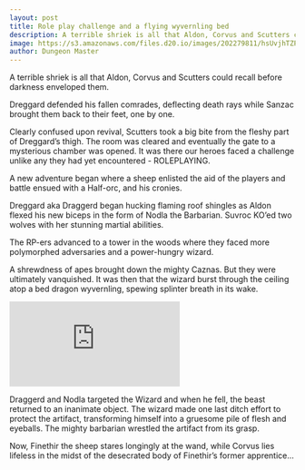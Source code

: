 ```yaml
---
layout: post
title: Role play challenge and a flying wyvernling bed
description: A terrible shriek is all that Aldon, Corvus and Scutters could recall before darkness enveloped them.
image: https://s3.amazonaws.com/files.d20.io/images/202279811/hsUvjhTZPBGABboo03gV-A/med.png?1613764325
author: Dungeon Master
---
```


A terrible shriek is all that Aldon, Corvus and Scutters could recall before darkness enveloped them.

Dreggard defended his fallen comrades, deflecting death rays while Sanzac brought them back to their feet, one by one.

Clearly confused upon revival, Scutters took a big bite from the fleshy part of Dreggard’s thigh. The room was cleared and eventually the gate to a mysterious chamber was opened. It was there our heroes faced a challenge unlike any they had yet encountered - ROLEPLAYING.

A new adventure began where a sheep enlisted the aid of the players and battle ensued with a Half-orc, and his cronies.

Dreggard aka Draggerd began hucking flaming roof shingles as Aldon flexed his new biceps in the form of Nodla the Barbarian. Suvroc KO’ed two wolves with her stunning martial abilities.

The RP-ers advanced to a tower in the woods where they faced more polymorphed adversaries and a power-hungry wizard.

A shrewdness of apes brought down the mighty Caznas. But they were ultimately vanquished. It was then that the wizard burst through the ceiling atop a bed dragon wyvernling, spewing splinter breath in its wake.

![bed dragon wyvernling](https://adamlevoy.github.io/flanaess-fables/2021/04/22/role-play-challenge.html)

Draggerd and Nodla targeted the Wizard and when he fell, the beast returned to an inanimate object. The wizard made one last ditch effort to protect the artifact, transforming himself into a gruesome pile of flesh and eyeballs. The mighty barbarian wrestled the artifact from its grasp.

Now, Finethir the sheep stares longingly at the wand, while Corvus lies lifeless in the midst of the desecrated body of Finethir’s former apprentice...
